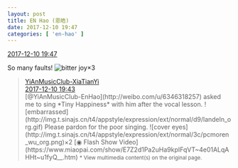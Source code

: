 ```yaml
---
layout: post
title: EN Hao (恩皓)
date: 2017-12-10 19:47
categories: [ 'en-hao' ]
---
```


<div class="weibo-info">
  <a href="https://weibo.com/6346318257/Fz25yD6rq">2017-12-10 19:47</a>
</div>

So many faults! ![bitter joy](http://img.t.sinajs.cn/t4/appstyle/expression/ext/normal/2c/moren_yunbei_org.png)×3

<!-- more -->

> <div class="weibo-post-name">
>   <a href="http://weibo.com/6286030291">YiAnMusicClub-XiaTianYi</a>
> </div>
> <div class="weibo-info">
>   <a href="https://weibo.com/6286030291/Fz249sY4v">2017-12-10 19:43</a>
> </div>
> [@YiAnMusicClub-EnHao](http://weibo.com/u/6346318257) asked me to sing *Tiny Happiness* with him after the vocal lesson. ![embarrassed](http://img.t.sinajs.cn/t4/appstyle/expression/ext/normal/d9/landeln_org.gif) Please pardon for the poor singing. ![cover eyes](http://img.t.sinajs.cn/t4/appstyle/expression/ext/normal/3c/pcmoren_wu_org.png)×2 [◉ Flash Show Video](https://www.miaopai.com/show/E7Z2d1Pa2uHa9kpIFqVT~4e01ALqAHHt~u1fyQ__.htm)  
> <small>* View multimedia content(s) on the original page.</small>
